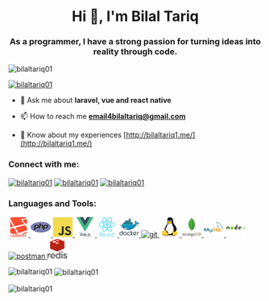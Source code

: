 <h1 align="center">Hi 👋, I'm Bilal Tariq</h1>
<h3 align="center">As a programmer, I have a strong passion for turning ideas into reality through code.</h3>

<p align="left"> <img src="https://komarev.com/ghpvc/?username=bilaltariq01&label=Profile%20views&color=0e75b6&style=flat" alt="bilaltariq01" /> </p>

<p align="left"> <a href="https://twitter.com/bilaltariq01" target="blank"><img src="https://img.shields.io/twitter/follow/bilaltariq01?logo=twitter&style=for-the-badge" alt="bilaltariq01" /></a> </p>

- 💬 Ask me about **laravel, vue and react native**

- 📫 How to reach me **email4bilaltariq@gmail.com**

- 📄 Know about my experiences [http://bilaltariq1.me/](http://bilaltariq1.me/)

<h3 align="left">Connect with me:</h3>
<p align="left">
<a href="https://twitter.com/bilaltariq01" target="blank"><img align="center" src="https://raw.githubusercontent.com/rahuldkjain/github-profile-readme-generator/master/src/images/icons/Social/twitter.svg" alt="bilaltariq01" height="30" width="40" /></a>
<a href="https://linkedin.com/in/bilaltariq01" target="blank"><img align="center" src="https://raw.githubusercontent.com/rahuldkjain/github-profile-readme-generator/master/src/images/icons/Social/linked-in-alt.svg" alt="bilaltariq01" height="30" width="40" /></a>
<a href="https://instagram.com/bilaltariq01" target="blank"><img align="center" src="https://raw.githubusercontent.com/rahuldkjain/github-profile-readme-generator/master/src/images/icons/Social/instagram.svg" alt="bilaltariq01" height="30" width="40" /></a>
</p>

<h3 align="left">Languages and Tools:</h3>
<p align="left"> <a href="https://laravel.com/" target="_blank" rel="noreferrer"> <img src="https://raw.githubusercontent.com/devicons/devicon/master/icons/laravel/laravel-plain-wordmark.svg" alt="laravel" width="40" height="40"/> </a> <a href="https://www.php.net" target="_blank" rel="noreferrer"> <img src="https://raw.githubusercontent.com/devicons/devicon/master/icons/php/php-original.svg" alt="php" width="40" height="40"/> </a> <a href="https://developer.mozilla.org/en-US/docs/Web/JavaScript" target="_blank" rel="noreferrer"> <img src="https://raw.githubusercontent.com/devicons/devicon/master/icons/javascript/javascript-original.svg" alt="javascript" width="40" height="40"/> <a href="https://vuejs.org/" target="_blank" rel="noreferrer"> <img src="https://raw.githubusercontent.com/devicons/devicon/master/icons/vuejs/vuejs-original-wordmark.svg" alt="vuejs" width="40" height="40"/> </a> <a href="https://reactjs.org/" target="_blank" rel="noreferrer"> <img src="https://raw.githubusercontent.com/devicons/devicon/master/icons/react/react-original-wordmark.svg" alt="react" width="40" height="40"/> </a> <a href="https://www.docker.com/" target="_blank" rel="noreferrer"> <img src="https://raw.githubusercontent.com/devicons/devicon/master/icons/docker/docker-original-wordmark.svg" alt="docker" width="40" height="40"/> </a> <a href="https://git-scm.com/" target="_blank" rel="noreferrer"> <img src="https://www.vectorlogo.zone/logos/git-scm/git-scm-icon.svg" alt="git" width="40" height="40"/> </a> </a> <a href="https://www.linux.org/" target="_blank" rel="noreferrer"> <img src="https://raw.githubusercontent.com/devicons/devicon/master/icons/linux/linux-original.svg" alt="linux" width="40" height="40"/> </a> <a href="https://www.mongodb.com/" target="_blank" rel="noreferrer"> <img src="https://raw.githubusercontent.com/devicons/devicon/master/icons/mongodb/mongodb-original-wordmark.svg" alt="mongodb" width="40" height="40"/> </a> <a href="https://www.mysql.com/" target="_blank" rel="noreferrer"> <img src="https://raw.githubusercontent.com/devicons/devicon/master/icons/mysql/mysql-original-wordmark.svg" alt="mysql" width="40" height="40"/> </a> <a href="https://nodejs.org" target="_blank" rel="noreferrer"> <img src="https://raw.githubusercontent.com/devicons/devicon/master/icons/nodejs/nodejs-original-wordmark.svg" alt="nodejs" width="40" height="40"/> </a> <a href="https://postman.com" target="_blank" rel="noreferrer"> <img src="https://www.vectorlogo.zone/logos/getpostman/getpostman-icon.svg" alt="postman" width="40" height="40"/> </a> <a href="https://redis.io" target="_blank" rel="noreferrer"> <img src="https://raw.githubusercontent.com/devicons/devicon/master/icons/redis/redis-original-wordmark.svg" alt="redis" width="40" height="40"/> </a> </p>

<p><img align="left" src="https://github-readme-stats.vercel.app/api/top-langs?username=bilaltariq01&show_icons=true&locale=en&layout=compact" alt="bilaltariq01" /></p>

<p>&nbsp;<img align="center" src="https://github-readme-stats.vercel.app/api?username=bilaltariq01&show_icons=true&locale=en" alt="bilaltariq01" /></p>

<p><img align="center" src="https://github-readme-streak-stats.herokuapp.com/?user=bilaltariq01&" alt="bilaltariq01" /></p>
